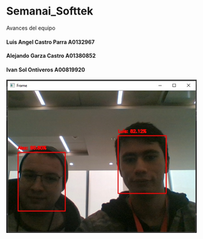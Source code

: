 # Semanai_Softtek
Avances del equipo

#### Luis Angel Castro Parra A0132967
#### Alejando Garza Castro A01380852
#### Ivan Sol Ontiveros A00819920

![](FaceRecognitionEvidence.jpg)
